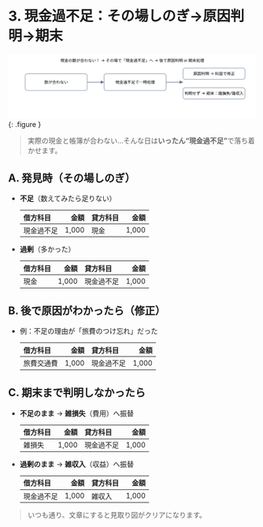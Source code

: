 # 3. 現金過不足：その場しのぎ→原因判明→期末

![現金過不足の流れ](../assets/img/ch05/cash_over_short.svg){: .figure }

> 実際の現金と帳簿が合わない…そんな日は<strong>いったん“現金過不足”</strong>で落ち着かせます。

## A. 発見時（その場しのぎ）

- **不足**（数えてみたら足りない）

  | 借方科目   |  金額 | 貸方科目 |  金額 |
  | ---------- | ----: | -------- | ----: |
  | 現金過不足 | 1,000 | 現金     | 1,000 |

- **過剰**（多かった）

  | 借方科目 |  金額 | 貸方科目   |  金額 |
  | -------- | ----: | ---------- | ----: |
  | 現金     | 1,000 | 現金過不足 | 1,000 |

## B. 後で原因がわかったら（修正）

- 例：不足の理由が「旅費のつけ忘れ」だった

  | 借方科目   |  金額 | 貸方科目   |  金額 |
  | ---------- | ----: | ---------- | ----: |
  | 旅費交通費 | 1,000 | 現金過不足 | 1,000 |

## C. 期末まで判明しなかったら

- **不足のまま** → **雑損失**（費用）へ振替

  | 借方科目 |  金額 | 貸方科目   |  金額 |
  | -------- | ----: | ---------- | ----: |
  | 雑損失   | 1,000 | 現金過不足 | 1,000 |

- **過剰のまま** → **雑収入**（収益）へ振替

  | 借方科目   |  金額 | 貸方科目 |  金額 |
  | ---------- | ----: | -------- | ----: |
  | 現金過不足 | 1,000 | 雑収入   | 1,000 |

> いつも通り、文章にすると見取り図がクリアになります。

